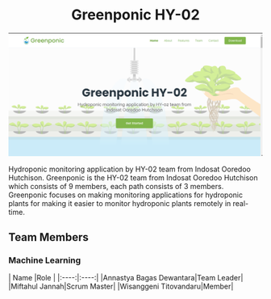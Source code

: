 <h1 align="center"> Greenponic HY-02 </h1>
<p align="center"><img src="https://github.com/C22-HY02-Bangkit/greenponic-profile/blob/master/assets/img/web-preview.png" width="900px"></p>

Hydroponic monitoring application by HY-02 team from Indosat Ooredoo Hutchison. Greenponic is the HY-02 team from Indosat Ooredoo Hutchison which consists of 9 members, each path consists of 3 members. Greenponic focuses on making monitoring applications for hydroponic plants for making it easier to monitor hydroponic plants remotely in real-time.

<h2>Team Members</h2>

<h3>Machine Learning</h3>
| Name |Role |
|:----:|:----:|
|Annastya Bagas Dewantara|Team Leader|
|Miftahul Jannah|Scrum Master|
|Wisanggeni Titovandaru|Member|
